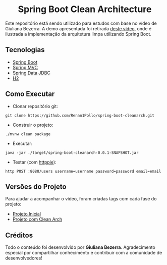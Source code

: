 <h1 align="center">
  Spring Boot Clean Architecture
</h1>

Este repositório está sendo utilizado para estudos com base no vídeo de Giuliana Bezerra. A demo apresentada foi retirada [deste vídeo](https://www.youtube.com/watch?v=hit0XHGt4WI), onde é ilustrada a implementação da arquitetura limpa utilizando Spring Boot.

## Tecnologias

- [Spring Boot](https://spring.io/projects/spring-boot)
- [Spring MVC](https://docs.spring.io/spring-framework/reference/web/webmvc.html)
- [Spring Data JDBC](https://spring.io/projects/spring-data-jdbc)
- [H2](https://www.h2database.com)

## Como Executar

- Clonar repositório git:

```
git clone https://github.com/Renan1Pollo/spring-boot-cleanarch.git
```

- Construir o projeto:

```
./mvnw clean package
```

- Executar:

```
java -jar ./target/spring-boot-cleanarch-0.0.1-SNAPSHOT.jar
```

- Testar (com [httppie](https://httpie.io)):

```
http POST :8080/users username=username password=password email=email
```

## Versões do Projeto

Para ajudar a acompanhar o vídeo, foram criadas tags com cada fase do projeto:

- [Projeto Inicial](https://github.com/giuliana-bezerra/spring-boot-cleanarch/releases/tag/v1.0)
- [Projeto com Clean Arch](https://github.com/giuliana-bezerra/spring-boot-cleanarch/releases/tag/v2.0)

## Créditos

Todo o conteúdo foi desenvolvido por **Giuliana Bezerra**. Agradecimento especial por compartilhar conhecimento e contribuir com a comunidade de desenvolvedores!
